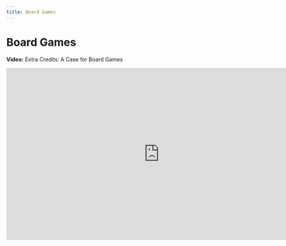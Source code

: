 ```yaml
---
title: Board Games
---
```


# Board Games

__Video:__ Extra Credits: A Case for Board Games

<iframe width="800" height="450" src="https://www.youtube.com/embed/9VONeNVPaNs" title="YouTube video player" frameborder="0" allow="accelerometer; autoplay; clipboard-write; encrypted-media; gyroscope; picture-in-picture" allowfullscreen></iframe>
